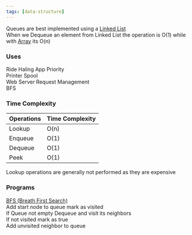 ```yaml
---
tags: [data-structure]
---
```


Queues are best implemented using a [Linked List](Linked%20List.md)  
When we Dequeue an element from Linked List the operation is O(1) while with [Array](Array.md) its O(n)

### Uses

Ride Haling App Priority  
Printer Spool  
Web Server Request Management  
BFS

### Time Complexity

| Operations | Time Complexity |
| ---------- | --------------- |
| Lookup     | O(n)            |
| Enqueue    | O(1)            |
| Dequeue    | O(1)            |
| Peek       | O(1)            |

Lookup operations are generally not performed as they are expensive

### Programs

<u>BFS (Breath First Search)</u>  
Add start node to queue mark as visited  
If Queue not empty Dequeue and visit its neighbors  
If not visited mark as true  
Add unvisited neighbor to queue
